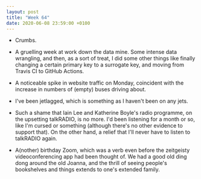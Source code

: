 ```yaml
---
layout: post
title: "Week 64"
date: 2020-06-08 23:59:00 +0100
---
```


- Crumbs.

- A gruelling week at work down the data mine. Some intense data wrangling, and then, as a sort of treat, I did some other things like finally changing a certain primary key to a surrogate key, and moving from Travis CI to GitHub Actions.

- A noticeable spike in website traffic on Monday, coincident with the increase in numbers of (empty) buses driving about.

- I've been jetlagged, which is something as I haven't been on any jets.

- Such a shame that Iain Lee and Katherine Boyle's radio programme, on the upsetting talkRADIO, is no more. I'd been listening for a month or so, like I'm cursed or something (although there's no other evidence to support that). On the other hand, a relief that I'll never have to listen to talkRADIO again.

- A(nother) birthday Zoom, which was a verb even before the zeitgeisty videoconferencing app had been thought of. We had a good old ding dong around the old Joanna, and the thrill of seeing people's bookshelves and things extends to one's extended family.
